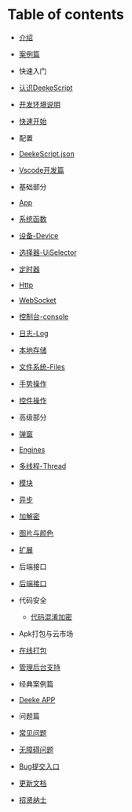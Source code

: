 # Table of contents

- [介绍](./README.md)
- [案例篇](./demo/demo.md)

-  快速入门
  - [认识DeekeScript](./quick/quick.md)
  - [开发环境说明](./quick/envir.md)
  - [快速开始](./quick/start.md)

<!-- - 入门视频
  - [3小时入门](./video/base.md)
  - [3小时进阶](./video/advanced.md) -->

-  配置
  - [DeekeScript.json](./config/config.md)
  - [Vscode开发篇](./config/vscode.md)


-  基础部分
  - [App](./base/app/app.md)
  - [系统函数](./base/system/funcs.md)
  - [设备-Device](./base/device/device.md)
  - [选择器-UiSelector](./base/uiSelector/uiSelector.md)
  - [定时器](./base/timer/timer.md)
  - [Http](./base/http/http.md)
  - [WebSocket](./base/webSocket/webSocket.md)
  - [控制台-console](./base/console/console.md)
  - [日志-Log](./base/log/log.md)
  - [本地存储](./base/storage/storage.md)
  - [文件系统-Files](./base/files/files.md)
  - [手势操作](./base/gesture/gesture.md)
  - [控件操作](./base/uiObject/uiObject.md)


-  高级部分
  - [弹窗](./advance/dialogs.md)
  - [Engines](./advance/engines/engines.md)
  - [多线程-Thread](./advance/thread.md)
  - [模块](./advance/module.md)
  - [异步](./promise/awa.md)
  - [加解密](./advance/encryption.md)
  - [图片与颜色](./advance/photoAndColor.md)
  - [扩展](./advance/extension/extension.md)


-  后端接口
  - [后端接口](./backendApi/activationCode.md)

- 代码安全
  - [代码混淆加密](./code/encryption.md)

-  Apk打包与云市场
  - [在线打包](./apk/apk.md)
  - [管理后台支持](./backend/backend.md)
  <!-- - [DeekeScript云市场](./cloud/cloud.md) -->


-  经典案例篇
  - [Deeke APP](./deeke/deeke.md)


-  问题篇
  - [常见问题](./question/question.md)
  - [无障碍问题](./question/accessibility.md)
  - [Bug提交入口](./question/bug.md)


- [更新文档](./UPDATE.md)
- [招贤纳士](./INVITE.md)
